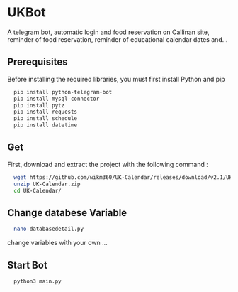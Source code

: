 
# UKBot

A telegram bot, automatic login and food reservation on Callinan site, reminder of food reservation, reminder of educational calendar dates and...


## Prerequisites

Before installing the required libraries, you must first install Python and pip

```bash
  pip install python-telegram-bot
  pip install mysql-connector
  pip install pytz
  pip install requests
  pip install schedule
  pip install datetime
```
## Get

First, download and extract the project with the following command :

```bash
  wget https://github.com/wikm360/UK-Calendar/releases/download/v2.1/UK-calendar.zip
  unzip UK-Calendar.zip
  cd UK-Calendar/
```

## Change databese Variable

```bash
  nano databasedetail.py
```
change variables with your own ...

## Start Bot 

```bash
  python3 main.py
```
